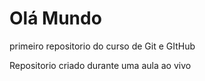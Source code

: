 # Olá Mundo
 primeiro repositorio do curso de Git e GItHub

 Repositorio criado durante uma aula ao vivo
